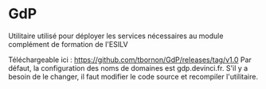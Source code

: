 # GdP

Utilitaire utilisé pour déployer les services nécessaires au module complément de formation de l'ESILV

Téléchargeable ici : https://github.com/tbornon/GdP/releases/tag/v1.0
Par défaut, la configuration des noms de domaines est gdp.devinci.fr. S'il y a besoin de le changer, il faut modifier le code source et recompiler l'utilitaire.
